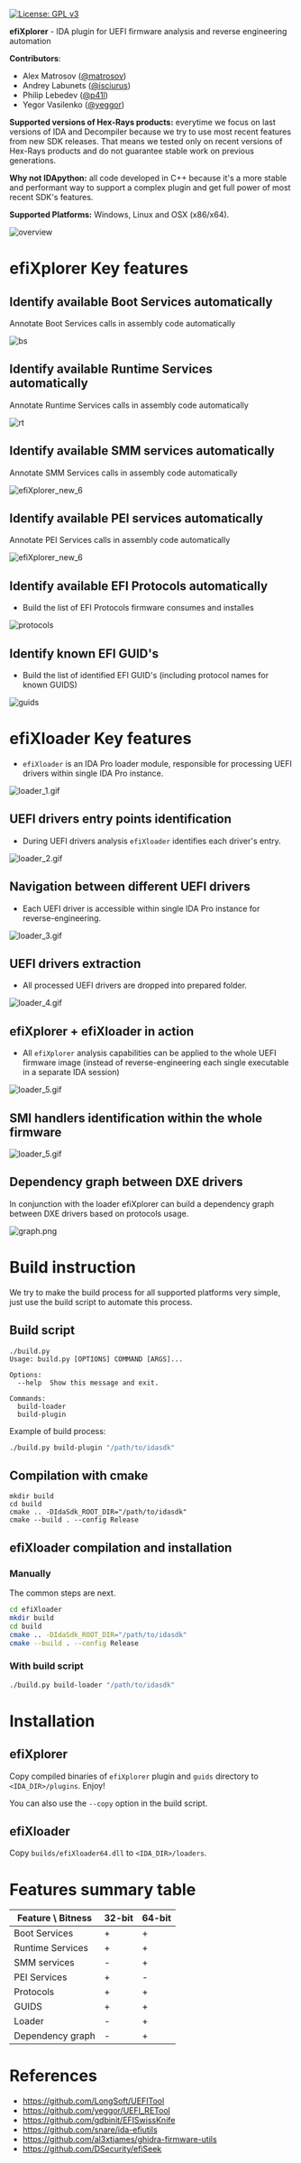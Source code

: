 [![License: GPL v3](https://img.shields.io/badge/License-GPL%20v3-blue.svg)](http://www.gnu.org/licenses/gpl-3.0)

**efiXplorer** - IDA plugin for UEFI firmware analysis and reverse engineering automation

__Contributors__: 
* Alex Matrosov ([@matrosov](https://github.com/matrosov))
* Andrey Labunets ([@isciurus](https://github.com/isciurus))
* Philip Lebedev ([@p41l](https://github.com/p41l/))
* Yegor Vasilenko ([@yeggor](https://github.com/yeggor/))

__Supported versions of Hex-Rays products:__ everytime we focus on last versions of IDA and Decompiler because we try to use most recent features from new SDK releases. That means we tested only on recent versions of Hex-Rays products and do not guarantee stable work on previous generations.

__Why not IDApython:__ all code developed in C++ because it's a more stable and performant way to support a complex plugin and get full power of most recent SDK's features.

__Supported Platforms:__ Windows, Linux and OSX (x86/x64).

![overview](pics/efiXplorer_new_1.gif)

# efiXplorer Key features

## Identify available Boot Services automatically

Annotate Boot Services calls in assembly code automatically

![bs](pics/efiXplorer_new_2.gif)

## Identify available Runtime Services automatically

Annotate Runtime Services calls in assembly code automatically

![rt](pics/efiXplorer_new_3.gif)

## Identify available SMM services automatically

Annotate SMM Services calls in assembly code automatically

![efiXplorer_new_6](pics/efXplorer_new_6.gif)

## Identify available PEI services automatically

Annotate PEI Services calls in assembly code automatically

![efiXplorer_new_6](pics/efXplorer_new_7.gif)


## Identify available EFI Protocols automatically

* Build the list of EFI Protocols firmware consumes and installes

![protocols](pics/efiXplorer_new_4.gif)

## Identify known EFI GUID's

* Build the list of identified EFI GUID's (including protocol names for known GUIDS)

![guids](pics/efiXplorer_new_5.gif)

# efiXloader Key features

* `efiXloader` is an IDA Pro loader module, responsible for processing UEFI drivers within single IDA Pro instance.

![loader_1.gif](pics/loader_1.gif)

## UEFI drivers entry points identification

* During UEFI drivers analysis `efiXloader` identifies each driver's entry.

![loader_2.gif](pics/loader_6.gif)

## Navigation between different UEFI drivers

* Each UEFI driver is accessible within single IDA Pro instance for reverse-engineering.

![loader_3.gif](pics/loader_3.gif)

## UEFI drivers extraction

* All processed UEFI drivers are dropped into prepared folder.

![loader_4.gif](pics/loader_4.gif)

## efiXplorer + efiXloader in action

* All `efiXplorer` analysis capabilities can be applied to the whole UEFI firmware image (instead of reverse-engineering each single executable in a separate IDA session)

![loader_5.gif](pics/loader_5.gif)

## SMI handlers identification within the whole firmware

![loader_5.gif](pics/loader_7.gif)

## Dependency graph between DXE drivers

In conjunction with the loader efiXplorer can build a dependency graph between DXE drivers based on protocols usage.

![graph.png](pics/graph.png)

# Build instruction

We try to make the build process for all supported platforms very simple, just use the build script to automate this process.

## Build script

```
./build.py
Usage: build.py [OPTIONS] COMMAND [ARGS]...

Options:
  --help  Show this message and exit.

Commands:
  build-loader
  build-plugin
```

Example of build process:

```bash
./build.py build-plugin "/path/to/idasdk"
```

## Compilation with cmake

```
mkdir build
cd build
cmake .. -DIdaSdk_ROOT_DIR="/path/to/idasdk"
cmake --build . --config Release
```

## efiXloader compilation and installation

### Manually

The common steps are next.

```bash
cd efiXloader
mkdir build
cd build
cmake .. -DIdaSdk_ROOT_DIR="/path/to/idasdk"
cmake --build . --config Release
```

### With build script

```bash
./build.py build-loader "/path/to/idasdk"
```

# Installation

## efiXplorer

Copy compiled binaries of `efiXplorer` plugin and `guids` directory to `<IDA_DIR>/plugins`. Enjoy!

You can also use the `--copy` option in the build script.

## efiXloader

Copy `builds/efiXloader64.dll` to `<IDA_DIR>/loaders`.

# Features summary table

| Feature \ Bitness | 32-bit | 64-bit |
| --- | --- | --- |
| Boot Services | + | + |
| Runtime Services | + | + |
| SMM services | - | + |
| PEI Services | + | - |
| Protocols | + | + |
| GUIDS | + | + | 
| Loader | - | + |
| Dependency graph | - | + |

# References

* https://github.com/LongSoft/UEFITool
* https://github.com/yeggor/UEFI_RETool
* https://github.com/gdbinit/EFISwissKnife
* https://github.com/snare/ida-efiutils
* https://github.com/al3xtjames/ghidra-firmware-utils
* https://github.com/DSecurity/efiSeek
